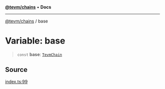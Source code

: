 [**@tevm/chains**](../README.md) • **Docs**

***

[@tevm/chains](../globals.md) / base

# Variable: base

> `const` **base**: [`TevmChain`](../type-aliases/TevmChain.md)

## Source

[index.ts:99](https://github.com/evmts/tevm-monorepo/blob/main/packages/chains/src/index.ts#L99)
